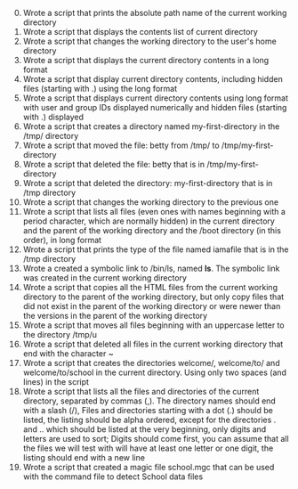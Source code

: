 0. Wrote a script that prints the absolute path name of the current working  directory
1. Wrote a script that displays the contents list of current directory
2. Wrote a script that changes the working directory to the user's home directory
3. Wrote a script that displays the current directory contents in a long format
4. Wrote a script that display current directory contents, including hidden files (starting with .) using the long format
5. Wrote a script that displays current directory contents using long format with user and group IDs displayed numerically and hidden files (starting with .) displayed
6. Wrote a script that creates a directory named my-first-directory in the /tmp/ directory
7. Wrote a script that moved the file: betty from /tmp/ to /tmp/my-first-directory
8. Wrote a script that deleted the file: betty that is in /tmp/my-first-directory
9. Wrote a script that deleted the directory: my-first-directory that is in /tmp directory
10. Wrote a script that changes the working directory to the previous one
11. Wrote a script that lists all files (even ones with names beginning with a period character, which are normally hidden) in the current directory and the parent of the working directory and the /boot directory (in this order), in long format
12. Wrote a script that prints the type of the file named iamafile that is in the /tmp directory
13. Wrote a created a symbolic link to /bin/ls, named __ls__. The symbolic link was created in the current working directory
14. Wrote a script that copies all the HTML files from the current working directory to the parent of the working directory, but only copy files that did not exist in the parent of the working directory or were newer than the versions in the parent of the working directory
15. Wrote a script that moves all files beginning with an uppercase letter to the directory /tmp/u
16. Wrote a script that deleted all files in the current working directory that end with the character ~
17. Wrote a script that creates the directories welcome/, welcome/to/ and welcome/to/school in the current directory. Using only two spaces (and lines) in the script
18. Wrote a script that lists all the files and directories of the current directory, separated by commas (,). The directory names should end with a slash (/), Files and directories starting with a dot (.) should be listed, the listing should be alpha ordered, except for the directories . and .. which should be listed at the very beginning, only digits and letters are used to sort; Digits should come first, you can assume that all the files we will test with will have at least one letter or one digit, the listing should end with a new line
19. Wrote a script that created a magic file school.mgc that can be used with the command file to detect School data files
